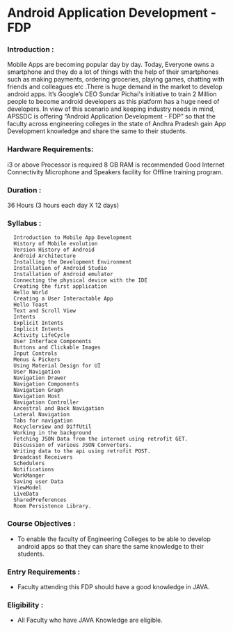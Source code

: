 # Android Application Development - FDP
### Introduction : 
Mobile Apps are becoming popular day by day. Today, Everyone owns a smartphone and they do a lot of things with the help of their smartphones such as making payments, ordering groceries, playing games, chatting with friends and colleagues etc .There is huge demand in the market to develop android apps. It’s Google’s CEO Sundar Pichai's initiative to train 2 Million people to become android developers as this platform has a huge need of developers.
In view of this scenario and keeping industry needs in mind, APSSDC is offering “Android Application Development - FDP” so that the faculty across engineering colleges in the state of Andhra Pradesh gain App Development knowledge and share the same to their students. 

### Hardware Requirements:
i3 or above Processor is required
8 GB RAM is recommended
Good Internet Connectivity
Microphone and Speakers facility for Offline training program.
### Duration :
36 Hours (3 hours each day X 12 days)


### Syllabus :

      Introduction to Mobile App Development
      History of Mobile evolution
      Version History of Android 
      Android Architecture
      Installing the Development Environment
      Installation of Android Studio
      Installation of Android emulator
      Connecting the physical device with the IDE
      Creating the first application 
      Hello World
      Creating a User Interactable App
      Hello Toast
      Text and Scroll View
      Intents
      Explicit Intents
      Implicit Intents
      Activity LifeCycle
      User Interface Components
      Buttons and Clickable Images
      Input Controls
      Menus & Pickers
      Using Material Design for UI
      User Navigation
      Navigation Drawer 
      Navigation Components
      Navigation Graph
      Navigation Host
      Navigation Controller
      Ancestral and Back Navigation
      Lateral Navigation
      Tabs for navigation
      Recyclerview and DiffUtil
      Working in the background
      Fetching JSON Data from the internet using retrofit GET.
      Discussion of various JSON Converters.
      Writing data to the api using retrofit POST.
      Broadcast Receivers
      Schedulers
      Notifications
      WorkManger
      Saving user Data
      ViewModel
      LiveData
      SharedPreferences
      Room Persistence Library.



### Course Objectives :
- To enable the faculty of Engineering Colleges to be able to develop android apps so that they can share the same knowledge to their students.
### Entry Requirements :
- Faculty attending this FDP should have a good knowledge in JAVA.

### Eligibility :
- All Faculty who have JAVA Knowledge are eligible.

